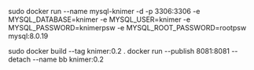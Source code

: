 sudo docker run --name mysql-knimer -d -p 3306:3306 -e MYSQL_DATABASE=knimer -e MYSQL_USER=knimer -e MYSQL_PASSWORD=knimerpsw -e MYSQL_ROOT_PASSWORD=rootpsw mysql:8.0.19


sudo docker build --tag knimer:0.2 .
docker run --publish 8081:8081 --detach --name bb knimer:0.2